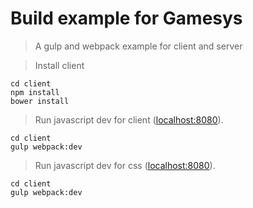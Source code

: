 # Build example for Gamesys 

> A gulp and webpack example for client and server

> Install client

```
cd client
npm install
bower install
```

> Run javascript dev for client ([localhost:8080](http://localhost:8080)).

```
cd client
gulp webpack:dev
```

> Run javascript dev for css ([localhost:8080](http://localhost:8080)).

```
cd client
gulp webpack:dev
```